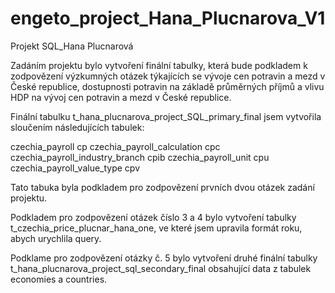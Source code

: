 # engeto_project_Hana_Plucnarova_V1

Projekt SQL_Hana Plucnarová

Zadáním projektu bylo vytvoření finální tabulky, která bude podkladem k zodpovězení výzkumných otázek týkajících se vývoje cen potravin a mezd v České republice, dostupnosti potravin na základě průměrných příjmů a vlivu HDP na vývoj cen potravin a mezd v České republice. 

Finální tabulku t_hana_plucnarova_project_SQL_primary_final jsem vytvořila sloučením následujících tabulek:

czechia_payroll cp 
czechia_payroll_calculation cpc
czechia_payroll_industry_branch cpib
czechia_payroll_unit cpu
czechia_payroll_value_type cpv

Tato tabuka byla podkladem pro zodpovězení prvních dvou otázek zadání projektu.

Podkladem pro zodpovězení otázek číslo 3 a 4 bylo vytvoření tabulky t_czechia_price_plucnar_hana_one, ve které jsem upravila formát roku, abych urychlila query.

Podklame pro zodpovězení otázky č. 5 bylo vytvoření druhé finální tabulky t_hana_plucnarova_project_sql_secondary_final obsahující data z tabulek economies a countries.

